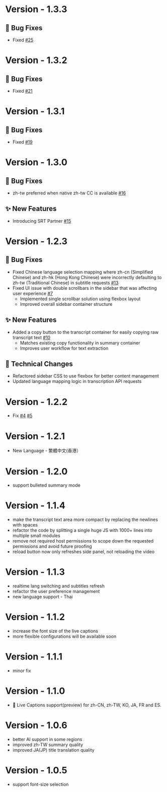 # Version - 1.3.3
## 🐛 Bug Fixes
  - Fixed [#25](https://github.com/DeepSRT/roadmap/issues/25)

# Version - 1.3.2
## 🐛 Bug Fixes
  - Fixed [#21](https://github.com/DeepSRT/roadmap/issues/21)

# Version - 1.3.1
## 🐛 Bug Fixes
  - Fixed [#19](https://github.com/DeepSRT/roadmap/issues/19)

# Version - 1.3.0
## 🐛 Bug Fixes
- zh-tw preferred when native zh-tw CC is available [#16](https://github.com/DeepSRT/roadmap/issues/16)

## ✨ New Features
- Introducing SRT Partner [#15](https://github.com/DeepSRT/roadmap/issues/15)


# Version - 1.2.3
## 🐛 Bug Fixes
- Fixed Chinese language selection mapping where zh-cn (Simplified Chinese) and zh-hk (Hong Kong Chinese) were incorrectly defaulting to zh-tw (Traditional Chinese) in subtitle requests [#13](https://github.com/DeepSRT/roadmap/issues/13)
- Fixed UI issue with double scrollbars in the sidebar that was affecting user experience [#7](https://github.com/DeepSRT/roadmap/issues/7)
  - Implemented single scrollbar solution using flexbox layout
  - Improved overall sidebar container structure

## ✨ New Features
- Added a copy button to the transcript container for easily copying raw transcript text [#10](https://github.com/DeepSRT/roadmap/issues/10)
  - Matches existing copy functionality in summary container
  - Improves user workflow for text extraction

## 📝 Technical Changes
- Refactored sidebar CSS to use flexbox for better content management
- Updated language mapping logic in transcription API requests

# Version - 1.2.2
  - Fix [#4](https://github.com/DeepSRT/roadmap/issues/4) [#5](https://github.com/DeepSRT/roadmap/issues/5)

# Version - 1.2.1
  - New Language - 繁體中文(香港）

# Version - 1.2.0
  - support bulleted summary mode

# Version - 1.1.4
   - make the transcript text area more compact by replacing the newlines with spaces
   - refactor the code by splitting a single huge JS with 1000+ lines into multiple small modules
   -  remove not required host permissions to scope down the requested permissions and avoid future proofing
   -  reload button now only refreshes side panel, not reloading the video

# Version - 1.1.3
  - realtime lang switching and subtitles refresh
  - refactor the user preference management
  - new language support - Thai

# Version - 1.1.2
  - increase the font size of the live captions
  - more flexible configurations will be available soon

# Version - 1.1.1
  - minor fix

# Version - 1.1.0
  - 🚀 Live Captions support(preview) for zh-CN, zh-TW, KO, JA, FR and ES. 

# Version - 1.0.6
  - better AI support in some regions
  - improved zh-TW summary quality
  - improved JA(JP) title translation quality

# Version - 1.0.5
  - support font-size selection
